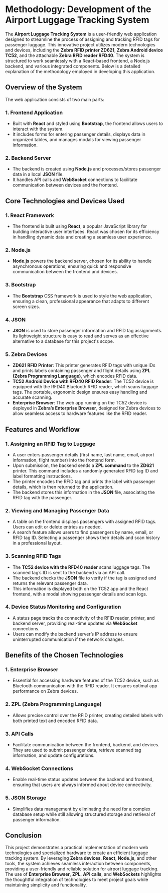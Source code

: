# Methodology: Development of the Airport Luggage Tracking System

The **Airport Luggage Tracking System** is a user-friendly web application designed to streamline the process of assigning and tracking RFID tags for passenger luggage. This innovative project utilizes modern technologies and devices, including the **Zebra RFID printer ZD621**, **Zebra Android device TC52**, and the attachable **Zebra RFID reader RFD40**. The system is structured to work seamlessly with a React-based frontend, a Node.js backend, and various integrated components. Below is a detailed explanation of the methodology employed in developing this application.

## Overview of the System

The web application consists of two main parts:

### 1. Frontend Application
- Built with **React** and styled using **Bootstrap**, the frontend allows users to interact with the system. 
- It includes forms for entering passenger details, displays data in organized tables, and manages modals for viewing passenger information.

### 2. Backend Server
- The backend is created using **Node.js** and processes/stores passenger data in a local **JSON** file.
- It handles API calls and **WebSocket** connections to facilitate communication between devices and the frontend.

## Core Technologies and Devices Used

### 1. **React Framework**
- The frontend is built using **React**, a popular JavaScript library for building interactive user interfaces. React was chosen for its efficiency in handling dynamic data and creating a seamless user experience.

### 2. **Node.js**
- **Node.js** powers the backend server, chosen for its ability to handle asynchronous operations, ensuring quick and responsive communication between the frontend and devices.

### 3. **Bootstrap**
- The **Bootstrap** CSS framework is used to style the web application, ensuring a clean, professional appearance that adapts to different screen sizes.

### 4. **JSON**
- **JSON** is used to store passenger information and RFID tag assignments. Its lightweight structure is easy to read and serves as an effective alternative to a database for this project's scope.

### 5. **Zebra Devices**
   - **ZD621 RFID Printer**: This printer generates RFID tags with unique IDs and prints labels containing passenger and flight details using **ZPL (Zebra Programming Language)**, which encodes RFID data.
   - **TC52 Android Device with RFD40 RFID Reader**: The TC52 device is equipped with the RFD40 Bluetooth RFID reader, which scans luggage tags. The portable, ergonomic design ensures easy handling and accurate scanning.
   - **Enterprise Browser**: The web app running on the TC52 device is deployed in **Zebra’s Enterprise Browser**, designed for Zebra devices to allow seamless access to hardware features like the RFID reader.

## Features and Workflow

### 1. **Assigning an RFID Tag to Luggage**
   - A user enters passenger details (first name, last name, email, airport information, flight number) into the frontend form.
   - Upon submission, the backend sends a **ZPL command** to the **ZD621** printer. This command includes a randomly generated RFID tag ID and label formatting instructions.
   - The printer encodes the RFID tag and prints the label with passenger details, which is then returned to the application.
   - The backend stores this information in the **JSON** file, associating the RFID tag with the passenger.

### 2. **Viewing and Managing Passenger Data**
   - A table on the frontend displays passengers with assigned RFID tags. Users can edit or delete entries as needed.
   - A search feature allows users to find passengers by name, email, or RFID tag ID. Selecting a passenger shows their details and scan history in a professional layout.

### 3. **Scanning RFID Tags**
   - The **TC52 device with the RFD40 reader** scans luggage tags. The scanned tag’s ID is sent to the backend via an API call.
   - The backend checks the **JSON** file to verify if the tag is assigned and returns the relevant passenger data.
   - This information is displayed both on the TC52 app and the React frontend, with a modal showing passenger details and scan logs.

### 4. **Device Status Monitoring and Configuration**
   - A status page tracks the connectivity of the RFID reader, printer, and backend server, providing real-time updates via **WebSocket** connections.
   - Users can modify the backend server’s IP address to ensure uninterrupted communication if the network changes.

## Benefits of the Chosen Technologies

### 1. **Enterprise Browser**
- Essential for accessing hardware features of the TC52 device, such as Bluetooth communication with the RFID reader. It ensures optimal app performance on Zebra devices.

### 2. **ZPL (Zebra Programming Language)**
- Allows precise control over the RFID printer, creating detailed labels with both printed text and encoded RFID data.

### 3. **API Calls**
- Facilitate communication between the frontend, backend, and devices. They are used to submit passenger data, retrieve scanned tag information, and update configurations.

### 4. **WebSocket Connections**
- Enable real-time status updates between the backend and frontend, ensuring that users are always informed about device connectivity.

### 5. **JSON Storage**
- Simplifies data management by eliminating the need for a complex database setup while still allowing structured storage and retrieval of passenger information.

## Conclusion

This project demonstrates a practical implementation of modern web technologies and specialized hardware to create an efficient luggage tracking system. By leveraging **Zebra devices**, **React**, **Node.js**, and other tools, the system achieves seamless interaction between components, providing a user-friendly and reliable solution for airport luggage tracking. The use of **Enterprise Browser**, **ZPL**, **API calls**, and **WebSockets** highlights the thoughtful integration of technologies to meet project goals while maintaining simplicity and functionality.
